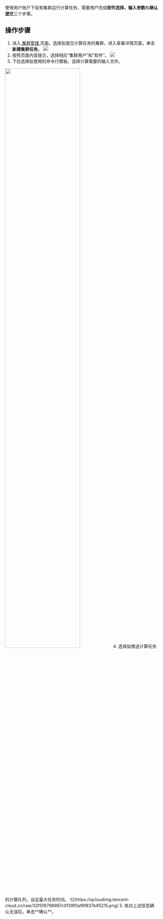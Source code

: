 使用用户账户下现有集群运行计算任务，需要用户完成**软件选择、输入参数**和**确认提交**三个步骤。

## 操作步骤
1. 进入[ 集群管理 ](https://console.cloud.tencent.com/cloudsim/cluster-list)页面，选择拟提交计算任务的集群，进入查看详情页面，单击**新建集群任务**。
![](https://qcloudimg.tencent-cloud.cn/raw/70de5527c03da8808350700924fd4f18.png)
2. 按照页面内容提示，选择相应“集群用户”和“软件”。
![](https://qcloudimg.tencent-cloud.cn/raw/9ca911b2c7559cfe98fcfbf06096b1e8.png)
3. 下拉选择拟使用的命令行模板，选择计算需要的输入文件。
<img src="https://qcloudimg.tencent-cloud.cn/raw/30a423a56a717cfcb3552f22760c9567.png" width="70%">
4. 选择拟推送计算任务的计算队列，设定最大任务时间。
![](https://qcloudimg.tencent-cloud.cn/raw/32f5f8798987c0f39f0af6f837b95215.png)
5. 核对上述信息确认无误后，单击**确认**。


